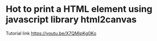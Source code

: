 # Hot to print a HTML element using javascript library html2canvas

Tutorial link
https://youtu.be/X7QMipKg0Ko

